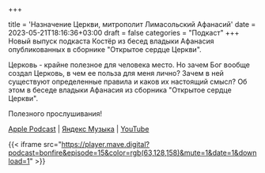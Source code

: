+++
		
title = 'Назначение Церкви, митрополит Лимасольский Афанасий'
date = 2023-05-21T18:16:36+03:00
draft = false
categories = "Подкаст"
+++
Новый выпуск подкаста Костёр из бесед владыки Афанасия опубликованных в сборнике "Открытое сердце Церкви".

Церковь - крайне полезное для человека место. Но зачем Бог вообще создал Церковь, в чем ее польза для меня лично? Зачем в ней существуют определенные правила и каков их настоящий смысл? Об этом в беседе владыки Афанасия из сборника "Открытое сердце Церкви".

Полезного прослушивания!

[Apple Podcast](https://podcasts.apple.com/by/podcast/%D0%BA%D0%BE%D1%81%D1%82%D0%B5%D1%80/id1670004262?i=1000613872302) | [Яндекс Музыка](https://music.yandex.ru/album/24972875/track/113976599) | [YouTube](https://youtu.be/Rj5U4hn63sQ)

{{< iframe src="https://player.mave.digital?podcast=bonfire&episode=15&color=rgb(63,128,158)&mute=1&date=1&download=1" >}}
